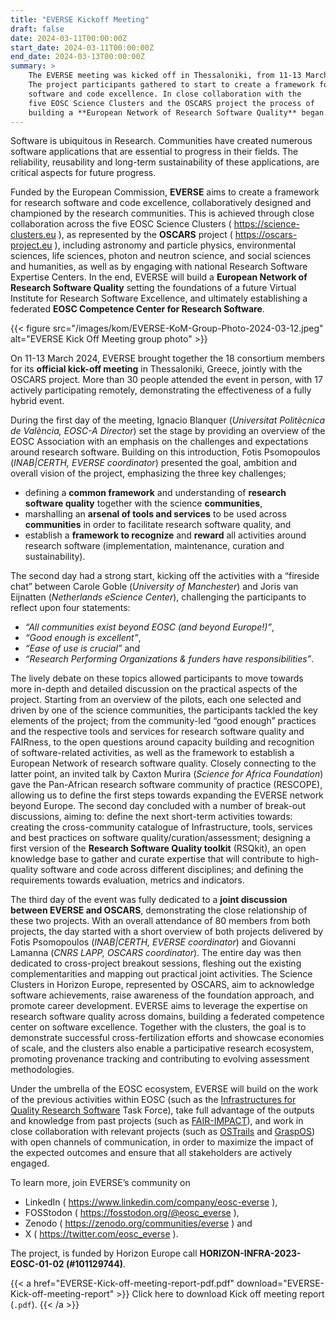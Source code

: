 ```yaml
---
title: "EVERSE Kickoff Meeting"
draft: false
date: 2024-03-11T00:00:00Z
start_date: 2024-03-11T00:00:00Z
end_date: 2024-03-13T00:00:00Z
summary: >
    The EVERSE meeting was kicked off in Thessaloniki, from 11-13 March 2024.
    The project participants gathered to start to create a framework for research 
    software and code excellence. In close collaboration with the 
    five EOSC Science Clusters and the OSCARS project the process of
    building a **European Network of Research Software Quality** began.
---
```



Software is ubiquitous in Research. Communities have created numerous software applications that are essential to progress in their fields. The reliability, reusability and long-term sustainability of these applications, are critical aspects for future progress.

Funded by the European Commission, **EVERSE** aims to create a framework for research software and code excellence, collaboratively designed and championed by the research communities. This is achieved through close collaboration across the five EOSC Science Clusters ( https://science-clusters.eu ), as represented by the **OSCARS** project ( https://oscars-project.eu ), including astronomy and particle physics, environmental sciences, life sciences, photon and neutron science, and social sciences and humanities, as well as by engaging with national Research Software Expertise Centers. In the end, EVERSE will build a **European Network of Research Software Quality** setting the foundations of a future Virtual Institute for Research Software Excellence, and ultimately establishing a federated **EOSC Competence Center for Research Software**.

{{< figure src="/images/kom/EVERSE-KoM-Group-Photo-2024-03-12.jpeg" alt="EVERSE Kick Off Meeting group photo" >}}

On 11-13 March 2024, EVERSE brought together the 18 consortium members for its **official kick-off meeting** in Thessaloniki, Greece, jointly with the OSCARS project. More than 30 people attended the event in person, with 17 actively participating remotely, demonstrating the effectiveness of a fully hybrid event.

During the first day of the meeting, Ignacio Blanquer (*Universitat Politècnica de València, EOSC-A Director*) set the stage by providing an overview of the EOSC Association with an emphasis on the challenges and expectations around research software. Building on this introduction, Fotis Psomopoulos (*INAB|CERTH, EVERSE coordinator*) presented the goal, ambition and overall vision of the project, emphasizing the three key challenges; 
- defining a **common framework** and understanding of **research software quality** together with the science **communities**, 
- marshalling an **arsenal of tools and services** to be used across **communities** in order to facilitate research software quality, and 
- establish a **framework to recognize** and **reward** all activities around research software (implementation, maintenance, curation and sustainability).

The second day had a strong start, kicking off the activities with a “fireside chat” between Carole Goble (*University of Manchester*) and Joris van Eijnatten (*Netherlands eScience Center*), challenging the participants to reflect upon four statements: 
- *“All communities exist beyond EOSC (and beyond Europe!)”*, 
- *“Good enough is excellent”*, 
- *“Ease of use is crucial”* and 
- *“Research Performing Organizations & funders have responsibilities”*. 

The lively debate on these topics allowed participants to move towards more in-depth and detailed discussion on the practical aspects of the project. Starting from an overview of the pilots, each one selected and driven by one of the science communities, the participants tackled the key elements of the project; from the community-led “good enough” practices and the respective tools and services for research software quality and FAIRness, to the open questions around capacity building and recognition of software-related activities, as well as the framework to establish a European Network of research software quality. Closely connecting to the latter point, an invited talk by Caxton Murira (*Science for Africa Foundation*) gave the Pan-African research software community of practice (RESCOPE), allowing us to define the first steps towards expanding the EVERSE network beyond Europe. The second day concluded with a number of break-out discussions, aiming to: define the next short-term activities towards: creating the cross-community catalogue of Infrastructure, tools, services and best practices on software quality/curation/assessment; designing a first version of the **Research Software Quality toolkit** (RSQkit), an open knowledge base to gather and curate expertise that will contribute to high-quality software and code across different disciplines; and defining the requirements towards evaluation, metrics and indicators.

The third day of the event was fully dedicated to a **joint discussion between EVERSE and OSCARS**, demonstrating the close relationship of these two projects. With an overall attendance of 80 members from both projects, the day started with a short overview of both projects delivered by Fotis Psomopoulos (*INAB|CERTH, EVERSE coordinator*) and Giovanni Lamanna (*CNRS LAPP, OSCARS coordinator*). The entire day was then dedicated to cross-project breakout sessions, fleshing out the existing complementarities and mapping out practical joint activities. The Science Clusters in Horizon Europe, represented by OSCARS, aim to acknowledge software achievements, raise awareness of the foundation approach, and promote career development. EVERSE aims to leverage the expertise on research software quality across domains, building a federated competence center on software excellence. Together with the clusters, the goal is to demonstrate successful cross-fertilization efforts and showcase economies of scale, and the clusters also enable a participative research ecosystem, promoting provenance tracking and contributing to evolving assessment methodologies.

Under the umbrella of the EOSC ecosystem, EVERSE will build on the work of the previous activities within EOSC (such as the [Infrastructures for Quality Research Software](https://eosc.eu/advisory-groups/infrastructures-quality-research-software) Task Force), take full advantage of the outputs and knowledge from past projects (such as [FAIR-IMPACT](https://fair-impact.eu)), and work in close collaboration with relevant projects (such as [OSTrails](https://ostrails.eu) and [GraspOS](https://graspos.eu)) with open channels of communication, in order to maximize the impact of the expected outcomes and ensure that all stakeholders are actively engaged. 

To learn more, join EVERSE’s community on
- LinkedIn ( https://www.linkedin.com/company/eosc-everse ),
- FOSStodon ( https://fosstodon.org/@eosc_everse ),
- Zenodo ( https://zenodo.org/communities/everse ) and
- X ( https://twitter.com/eosc_everse ).

The project, is funded by Horizon Europe call **HORIZON-INFRA-2023-EOSC-01-02 (#101129744)**.

{{< a href="EVERSE-Kick-off-meeting-report-pdf.pdf" download="EVERSE-Kick-off-meeting-report" >}}
Click here to download Kick off meeting report (`.pdf`).
{{< /a >}}
